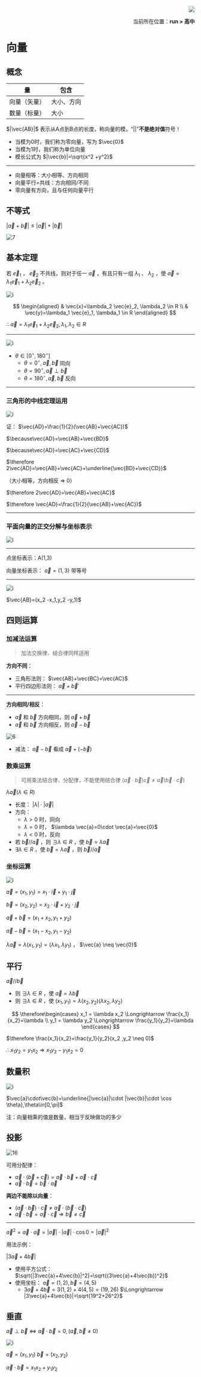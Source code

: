 <div align="right"><a href="https://github.com/YuXiang187/run"><img src="./assets/run.png"></a></div>
<p align="right">当前所在位置：<strong>run > 高中</strong></p>

# 向量

## 概念

| 量           | 包含       |
| ------------ | ---------- |
| 向量（矢量） | 大小、方向 |
| 数量（标量） | 大小       |

$|\vec{AB}|$ 表示从A点到B点的长度，称向量的模，“||”**不是绝对值**符号！

* 当模为0时，我们称为零向量，写为 $\vec{0}$
* 当模为1时，我们称为单位向量
* 模长公式为 $|\vec{b}|=\sqrt{x^2 +y^2}$

---

* 向量相等：大小相等、方向相同
* 向量平行=共线：方向相同/不同
* 零向量有方向，且与任何向量平行

## 不等式

$|\vec{a}+\vec{b}|\leq|\vec{a}|+|\vec{b}|$

![7](./assets/7.jpg)

## 基本定理

若 $\vec{e}_1$ ， $\vec{e}_2$ 不共线，则对于任一 $\vec{a}$ ，有且只有一组 $\lambda_1$ 、 $\lambda_2$ ，使 $\vec{a}=\lambda_1 \vec{e}_1+\lambda_2\vec{e}_2$ 。

![i](./assets/2.jpg)

$$
\begin{aligned}
& \vec{x}=\lambda_2 \vec{e}_2, \lambda_2 \in R \\
& \vec{y}=\lambda_1 \vec{e}_1, \lambda_1 \in R
\end{aligned}
$$

$\therefore\vec{a}=\lambda_1 \vec{e}_1+\lambda_2 \vec{e}_2, \lambda_1, \lambda_2 \in R$

---

![i](./assets/4.jpg)

* $\theta \in [0^{\circ},180^{\circ}]$
  * $\theta=0^{\circ},\vec{a},\vec{b}$ 同向
  * $\theta=90^{\circ},\vec{a}\perp\vec{b}$
  * $\theta=180^{\circ},\vec{a},\vec{b}$ 反向

---

### 三角形的中线定理运用

![i](./assets/5.jpg)

证： $\vec{AD}=\frac{1}{2}(\vec{AB}+\vec{AC})$

$\because\vec{AD}=\vec{AB}+\vec{BD}$

$\because\vec{AD}=\vec{AC}+\vec{CD}$

$\therefore 2\vec{AD}=\vec{AB}+\vec{AC}+\underline{\vec{BD}+\vec{CD}}$

（大小相等，方向相反 => 0）

$\therefore 2\vec{AD}=\vec{AB}+\vec{AC}$

$\therefore \vec{AD}=\frac{1}{2}(\vec{AB}+\vec{AC})$

---

### 平面向量的正交分解与坐标表示

![i](./assets/8.jpg)

---

点坐标表示：A(1,3)

向量坐标表示： $\vec{a}=(1,3)$ 带等号

---

![i](./assets/9.jpg)

$\vec{AB}=(x_2 -x_1,y_2 -y_1)$

## 四则运算

### 加减法运算

> 加法交换律、结合律同样适用

**方向不同**：

* 三角形法则： $\vec{AB}+\vec{BC}=\vec{AC}$
* 平行四边形法则： $\vec{a}+\vec{b}'$

---

**方向相同/相反**：

* $\vec{a}$ 和 $\vec{b}$ 方向相同，则 $\vec{a}+\vec{b}$
* $\vec{a}$ 和 $\vec{b}$ 方向相反，则 $\vec{a}-\vec{b}$

![6](./assets/6.jpg)

* 减法： $\vec{a}-\vec{b}$ 看成 $\vec{a}+(-\vec{b})$

### 数乘运算

> 可用乘法结合律、分配律，不能使用结合律 $(\vec{a}\cdot\vec{b})\vec{c}\neq\vec{a}(\vec{b}\cdot\vec{c})$
>

$\lambda \vec{a}(\lambda\in R)$

* 长度： $|\lambda|\cdot |\vec{a}|$
* 方向：
  * $\lambda > 0$ 时，同向
  * $\lambda = 0$ 时， $\lambda \vec{a}=0\cdot \vec{a}=\vec{0}$
  * $\lambda < 0$ 时，反向
* 若 $\vec{b}//\vec{a}$ ，则 $\exists\lambda \in R$ ，使 $\vec{b}=\lambda \vec{a}$
* $\exists\lambda \in R$ ，使 $\vec{b}=\lambda \vec{a}$ ，则 $\vec{b}//\vec{a}$

### 坐标运算

![i](./assets/10.jpg)

$\vec{a}=(x_1 ,y_1)=x_1 \cdot \vec{i} + y_1 \cdot \vec{j}$

$\vec{b}=(x_2 ,y_2)=x_2 \cdot \vec{i} + y_2 \cdot \vec{j}$

$\vec{a}+\vec{b}=(x_1 +x_2, y_1 +y_2)$

$\vec{a}-\vec{b}=(x_1 -x_2, y_1 -y_2)$

$\lambda \vec{a}=\lambda (x_1 ,y_1)=(\lambda x_1 ,\lambda y_1)$ ， $\vec{a} \neq \vec{0}$

## 平行

$\vec{a}//\vec{b}$

* 则 $\exists \lambda \in R$ ，使 $\vec{a}=\lambda\vec{b}$
* 则 $\exists \lambda \in R$ ，使 $(x_1 ,y_1)=\lambda (x_2 ,y_2)(\lambda x_2 ,\lambda y_2)$

$$
\therefore\begin{cases}
x_1 = \lambda x_2 \Longrightarrow \frac{x_1}{x_2}=\lambda \\
y_1 = \lambda y_2 \Longrightarrow \frac{y_1}{y_2}=\lambda
\end{cases}
$$

$\therefore \frac{x_1}{x_2}=\frac{y_1}{y_2}(x_2 ,y_2 \neq 0)$

$\therefore x_1 y_2 =y_1x_2\Longrightarrow x_1 y_2-y_1 x_2=0$

## 数量积

![i](./assets/15.jpg)

$\vec{a}\cdot\vec{b}=\underline{|\vec{a}|\cdot |\vec{b}|\cdot \cos \theta},\theta\in[0,\pi]$

注：向量相乘的值是数量，相当于反映做功的多少

## 投影

![16](./assets/16.jpg)

可用分配律：

* $\vec{a}\cdot(\vec{b}+\vec{c})=\vec{a}\cdot\vec{b}+\vec{a}\cdot\vec{c}$
* $\vec{a}\cdot\vec{b}=\vec{b}\cdot\vec{a}$

**两边不能除以向量**：

* $(\vec{a}\cdot\vec{b})\cdot\vec{c}\neq\vec{a}\cdot(\vec{b}\cdot\vec{c})$
* $\vec{a}\cdot\vec{b}=\vec{a}\cdot\vec{c}\Longrightarrow\vec{b}\neq\vec{c}$

---

$\vec{a}^2=\vec{a}\cdot\vec{a}=|\vec{a}|\cdot|\vec{a}|\cdot\cos 0=|\vec{a}|^2$

用法示例：

$|3\vec{a}+4\vec{b}|$

* 使用平方公式： $\sqrt{|3\vec{a}+4\vec{b}|^2}=\sqrt{(3\vec{a}+4\vec{b})^2}$
* 使用坐标： $\vec{a}=(1,2),\vec{b}=(4,5)$
  * $3\vec{a}+4\vec{b}=3(1,2)+4(4,5)=(19,26)$
    $\Longrightarrow |3\vec{a}+4\vec{b}|=\sqrt{19^2+26^2}$

## 垂直

$\vec{a}\perp\vec{b}\Leftrightarrow\vec{a}\cdot\vec{b}=0,(\vec{a},\vec{b}\neq 0)$

![i](./assets/17.jpg)

$\vec{a}=(x_1 ,y_1)$
$\vec{b}=(x_2 ,y_2)$

$\vec{a}\cdot\vec{b}=x_1 x_2+y_1 y_2$